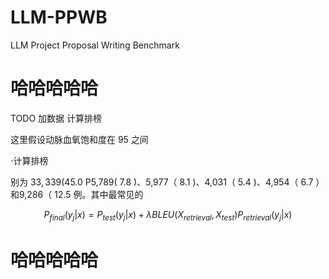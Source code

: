 # LLM-PPWB
LLM Project Proposal Writing Benchmark
#   哈哈哈哈哈

TODO
加数据
计算排榜

这里假设动脉血氧饱和度在 $95%-99%$ 之间

$\cdot$计算排榜

别为 $33,339(45.0%){\setminus}10,706(14.5%){\cdot}$ P5,789( $7.8%$ )、5,977（ $8.1%$ )、4,031（ $5.4%$ )、4,954（ $6.7%$ ）和9,286（ $12.5%\AA$ 例。其中最常见的


$$
P_{f i n a l}\bigl(y_{j}|x\bigr)=P_{t e s t}\bigl(y_{j}|x\bigr)+\lambda B L E U(X_{r e t r i e v a l},X_{t e s t})P_{r e t r i e v a l}\bigl(y_{j}|x\bigr)
$$

#   哈哈哈哈哈
